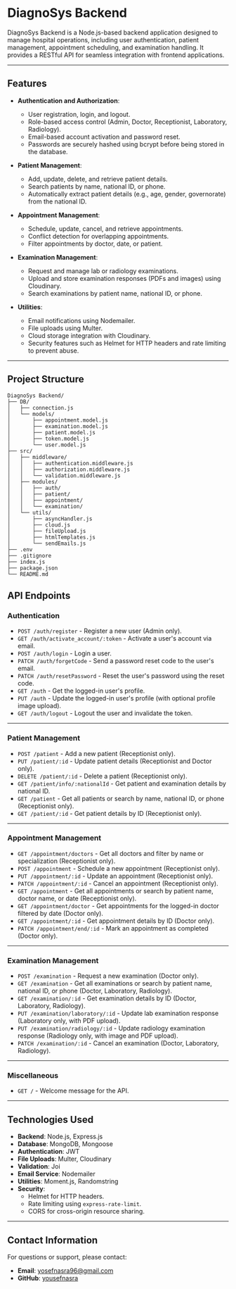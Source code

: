 # DiagnoSys Backend

DiagnoSys Backend is a Node.js-based backend application designed to manage hospital operations, including user authentication, patient management, appointment scheduling, and examination handling. It provides a RESTful API for seamless integration with frontend applications.

---

## Features

- **Authentication and Authorization**:

  - User registration, login, and logout.
  - Role-based access control (Admin, Doctor, Receptionist, Laboratory, Radiology).
  - Email-based account activation and password reset.
  - Passwords are securely hashed using bcrypt before being stored in the database.

- **Patient Management**:

  - Add, update, delete, and retrieve patient details.
  - Search patients by name, national ID, or phone.
  - Automatically extract patient details (e.g., age, gender, governorate) from the national ID.

- **Appointment Management**:

  - Schedule, update, cancel, and retrieve appointments.
  - Conflict detection for overlapping appointments.
  - Filter appointments by doctor, date, or patient.

- **Examination Management**:

  - Request and manage lab or radiology examinations.
  - Upload and store examination responses (PDFs and images) using Cloudinary.
  - Search examinations by patient name, national ID, or phone.

- **Utilities**:
  - Email notifications using Nodemailer.
  - File uploads using Multer.
  - Cloud storage integration with Cloudinary.
  - Security features such as Helmet for HTTP headers and rate limiting to prevent abuse.

---

## Project Structure

```
DiagnoSys Backend/
├── DB/
│   ├── connection.js
│   └── models/
│       ├── appointment.model.js
│       ├── examination.model.js
│       ├── patient.model.js
│       ├── token.model.js
│       └── user.model.js
├── src/
│   ├── middleware/
│   │   ├── authentication.middleware.js
│   │   ├── authorization.middleware.js
│   │   └── validation.middleware.js
│   ├── modules/
│   │   ├── auth/
│   │   ├── patient/
│   │   ├── appointment/
│   │   └── examination/
│   └── utils/
│       ├── asyncHandler.js
│       ├── cloud.js
│       ├── fileUpload.js
│       ├── htmlTemplates.js
│       └── sendEmails.js
├── .env
├── .gitignore
├── index.js
├── package.json
└── README.md

```

## API Endpoints

### Authentication

- `POST /auth/register` - Register a new user (Admin only).
- `GET /auth/activate_account/:token` - Activate a user's account via email.
- `POST /auth/login` - Login a user.
- `PATCH /auth/forgetCode` - Send a password reset code to the user's email.
- `PATCH /auth/resetPassword` - Reset the user's password using the reset code.
- `GET /auth` - Get the logged-in user's profile.
- `PUT /auth` - Update the logged-in user's profile (with optional profile image upload).
- `GET /auth/logout` - Logout the user and invalidate the token.

---

### Patient Management

- `POST /patient` - Add a new patient (Receptionist only).
- `PUT /patient/:id` - Update patient details (Receptionist and Doctor only).
- `DELETE /patient/:id` - Delete a patient (Receptionist only).
- `GET /patient/info/:nationalId` - Get patient and examination details by national ID.
- `GET /patient` - Get all patients or search by name, national ID, or phone (Receptionist only).
- `GET /patient/:id` - Get patient details by ID (Receptionist only).

---

### Appointment Management

- `GET /appointment/doctors` - Get all doctors and filter by name or specialization (Receptionist only).
- `POST /appointment` - Schedule a new appointment (Receptionist only).
- `PUT /appointment/:id` - Update an appointment (Receptionist only).
- `PATCH /appointment/:id` - Cancel an appointment (Receptionist only).
- `GET /appointment` - Get all appointments or search by patient name, doctor name, or date (Receptionist only).
- `GET /appointment/doctor` - Get appointments for the logged-in doctor filtered by date (Doctor only).
- `GET /appointment/:id` - Get appointment details by ID (Doctor only).
- `PATCH /appointment/end/:id` - Mark an appointment as completed (Doctor only).

---

### Examination Management

- `POST /examination` - Request a new examination (Doctor only).
- `GET /examination` - Get all examinations or search by patient name, national ID, or phone (Doctor, Laboratory, Radiology).
- `GET /examination/:id` - Get examination details by ID (Doctor, Laboratory, Radiology).
- `PUT /examination/laboratory/:id` - Update lab examination response (Laboratory only, with PDF upload).
- `PUT /examination/radiology/:id` - Update radiology examination response (Radiology only, with image and PDF upload).
- `PATCH /examination/:id` - Cancel an examination (Doctor, Laboratory, Radiology).

---

### Miscellaneous

- `GET /` - Welcome message for the API.

---

## Technologies Used

- **Backend**: Node.js, Express.js
- **Database**: MongoDB, Mongoose
- **Authentication**: JWT
- **File Uploads**: Multer, Cloudinary
- **Validation**: Joi
- **Email Service**: Nodemailer
- **Utilities**: Moment.js, Randomstring
- **Security**:
  - Helmet for HTTP headers.
  - Rate limiting using `express-rate-limit`.
  - CORS for cross-origin resource sharing.

---

## Contact Information

For questions or support, please contact:

- **Email**: [yosefnasra96@gmail.com](mailto:yosefnasra96@gmail.com)
- **GitHub**: [yousefnasra](https://github.com/yousefnasra)
